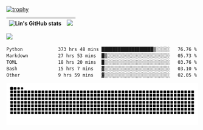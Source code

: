 [![trophy](https://github-profile-trophy.vercel.app/?username=ocss884&column=7)](https://github.com/ocss884)

| ![Lin's GitHub stats](https://github-readme-stats.vercel.app/api?username=ocss884&show_icons=true&hide_border=True&count_private=true) | ![](https://github-readme-streak-stats.herokuapp.com?user=ocss884&hide_border=true&date_format=M%20j%5B%2C%20Y%5D&ring=7EDDCF&fire=7EDDCF") |
| ------------------------------------------------------------ | ------------------------------------------------------------ |

![](https://komarev.com/ghpvc/?username=ocss884&color=brightgreen)

<!--START_SECTION:waka-->

```txt
Python             373 hrs 48 mins ███████████████████▒░░░░░   76.76 %
Markdown           27 hrs 53 mins  █▒░░░░░░░░░░░░░░░░░░░░░░░   05.73 %
TOML               18 hrs 20 mins  █░░░░░░░░░░░░░░░░░░░░░░░░   03.76 %
Bash               15 hrs 7 mins   ▓░░░░░░░░░░░░░░░░░░░░░░░░   03.10 %
Other              9 hrs 59 mins   ▓░░░░░░░░░░░░░░░░░░░░░░░░   02.05 %
```

<!--END_SECTION:waka-->

<p align="center">
   <img src="https://github.com/ocss884/ocss884/blob/output/github-snake.svg" alt="snake">
</p>
